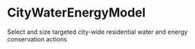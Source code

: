 CityWaterEnergyModel
====================

Select and size targeted city-wide residential water and energy conservation actions
